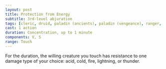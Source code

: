 ```yaml
---
layout: post
title: Protection from Energy
subtitle: 3rd-level abjuration
tags: [cleric, druid, paladin (ancients), paladin (vengeance), ranger, sorcerer, wizard, level3, abjuration]
cast: 1 action
duration: Concentration, up to 1 minute
components: V, S
range: Touch
---
```

For the duration, the willing creature you touch has resistance to one damage type of your choice: acid, cold, fire, lightning, or thunder.
